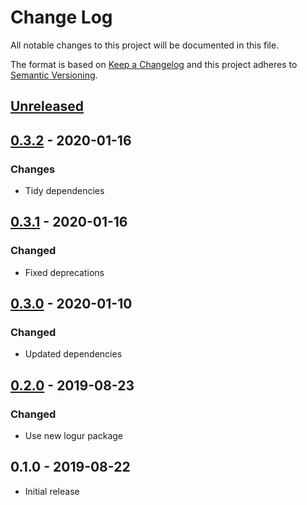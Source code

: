 # Change Log


All notable changes to this project will be documented in this file.

The format is based on [Keep a Changelog](http://keepachangelog.com/en/1.0.0/)
and this project adheres to [Semantic Versioning](http://semver.org/spec/v2.0.0.html).


## [Unreleased]


## [0.3.2] - 2020-01-16

### Changes

- Tidy dependencies


## [0.3.1] - 2020-01-16

### Changed

- Fixed deprecations


## [0.3.0] - 2020-01-10

### Changed

- Updated dependencies


## [0.2.0] - 2019-08-23

### Changed

- Use new logur package


## 0.1.0 - 2019-08-22

- Initial release


[Unreleased]: https://github.com/logur/integration-zap/compare/v0.3.2...HEAD
[0.3.2]: https://github.com/logur/integration-zap/compare/v0.3.1...v0.3.2
[0.3.1]: https://github.com/logur/integration-zap/compare/v0.3.0...v0.3.1
[0.3.0]: https://github.com/logur/integration-zap/compare/v0.2.0...v0.3.0
[0.2.0]: https://github.com/logur/integration-zap/compare/v0.1.0...v0.2.0
